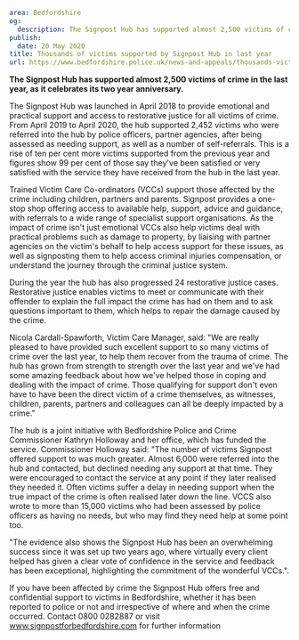 ```yaml
area: Bedfordshire
og:
  description: The Signpost Hub has supported almost 2,500 victims of crime in the last year, as it celebrates its two year anniversary.
publish:
  date: 20 May 2020
title: Thousands of victims supported by Signpost Hub in last year
url: https://www.bedfordshire.police.uk/news-and-appeals/thousands-victims-supported-may20
```

**The Signpost Hub has supported almost 2,500 victims of crime in the last year, as it celebrates its two year anniversary.**

The Signpost Hub was launched in April 2018 to provide emotional and practical support and access to restorative justice for all victims of crime. From April 2019 to April 2020, the hub supported 2,452 victims who were referred into the hub by police officers, partner agencies, after being assessed as needing support, as well as a number of self-referrals. This is a rise of ten per cent more victims supported from the previous year and figures show 99 per cent of those say they've been satisfied or very satisfied with the service they have received from the hub in the last year.

Trained Victim Care Co-ordinators (VCCs) support those affected by the crime including children, partners and parents. Signpost provides a one-stop shop offering access to available help, support, advice and guidance, with referrals to a wide range of specialist support organisations. As the impact of crime isn't just emotional VCCs also help victims deal with practical problems such as damage to property, by liaising with partner agencies on the victim's behalf to help access support for these issues, as well as signposting them to help access criminal injuries compensation, or understand the journey through the criminal justice system.

During the year the hub has also progressed 24 restorative justice cases. Restorative justice enables victims to meet or communicate with their offender to explain the full impact the crime has had on them and to ask questions important to them, which helps to repair the damage caused by the crime.

Nicola Cardall-Spawforth, Victim Care Manager, said: "We are really pleased to have provided such excellent support to so many victims of crime over the last year, to help them recover from the trauma of crime. The hub has grown from strength to strength over the last year and we've had some amazing feedback about how we've helped those in coping and dealing with the impact of crime. Those qualifying for support don't even have to have been the direct victim of a crime themselves, as witnesses, children, parents, partners and colleagues can all be deeply impacted by a crime."

The hub is a joint initiative with Bedfordshire Police and Crime Commissioner Kathryn Holloway and her office, which has funded the service. Commissioner Holloway said: "The number of victims Signpost offered support to was much greater. Almost 6,000 were referred into the hub and contacted, but declined needing any support at that time. They were encouraged to contact the service at any point if they later realised they needed it. Often victims suffer a delay in needing support when the true impact of the crime is often realised later down the line. VCCS also wrote to more than 15,000 victims who had been assessed by police officers as having no needs, but who may find they need help at some point too.

 "The evidence also shows the Signpost Hub has been an overwhelming success since it was set up two years ago, where virtually every client helped has given a clear vote of confidence in the service and feedback has been exceptional, highlighting the commitment of the wonderful VCCs.".

If you have been affected by crime the Signpost Hub offers free and confidential support to victims in Bedfordshire, whether it has been reported to police or not and irrespective of where and when the crime occurred. Contact 0800 0282887 or visit www.signpostforbedfordshire.com for further information
